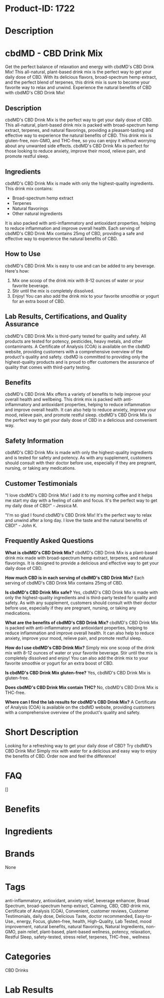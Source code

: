 # Product-ID: 1722

# Description

<div class="flex flex-grow flex-col gap-3">
<div class="flex flex-col items-start gap-4 whitespace-pre-wrap break-words">
<div class="markdown prose w-full break-words dark:prose-invert dark">
<h1>cbdMD - CBD Drink Mix</h1>
<p>Get the perfect balance of relaxation and energy with cbdMD's CBD Drink Mix! This all-natural, plant-based drink mix is the perfect way to get your daily dose of CBD. With its delicious flavors, broad-spectrum hemp extract, and the perfect blend of terpenes, this drink mix is sure to become your favorite way to relax and unwind. Experience the natural benefits of CBD with cbdMD's CBD Drink Mix!</p>
<h2>Description</h2>
<p>cbdMD's CBD Drink Mix is the perfect way to get your daily dose of CBD. This all-natural, plant-based drink mix is packed with broad-spectrum hemp extract, terpenes, and natural flavorings, providing a pleasant-tasting and effective way to experience the natural benefits of CBD. This drink mix is gluten-free, non-GMO, and THC-free, so you can enjoy it without worrying about any unwanted side effects. cbdMD's CBD Drink Mix is perfect for those looking to reduce anxiety, improve their mood, relieve pain, and promote restful sleep.</p>
<h2>Ingredients</h2>
<p>cbdMD's CBD Drink Mix is made with only the highest-quality ingredients. This drink mix contains:</p>
<ul>
<li>Broad-spectrum hemp extract</li>
<li>Terpenes</li>
<li>Natural flavorings</li>
<li>Other natural ingredients</li>
</ul>
<p>It is also packed with anti-inflammatory and antioxidant properties, helping to reduce inflammation and improve overall health. Each serving of cbdMD's CBD Drink Mix contains 25mg of CBD, providing a safe and effective way to experience the natural benefits of CBD.</p>
<h2>How to Use</h2>
<p>cbdMD's CBD Drink Mix is easy to use and can be added to any beverage. Here's how:</p>
<ol>
<li>Mix one scoop of the drink mix with 8-12 ounces of water or your favorite beverage.</li>
<li>Stir until the mix is completely dissolved.</li>
<li>Enjoy! You can also add the drink mix to your favorite smoothie or yogurt for an extra boost of CBD.</li>
</ol>
<h2>Lab Results, Certifications, and Quality Assurance</h2>
<p>cbdMD's CBD Drink Mix is third-party tested for quality and safety. All products are tested for potency, pesticides, heavy metals, and other contaminants. A Certificate of Analysis (COA) is available on the cbdMD website, providing customers with a comprehensive overview of the product's quality and safety. cbdMD is committed to providing only the highest-quality products and is proud to offer customers the assurance of quality that comes with third-party testing.</p>
<h2>Benefits</h2>
<p>cbdMD's CBD Drink Mix offers a variety of benefits to help improve your overall health and wellbeing. This drink mix is packed with anti-inflammatory and antioxidant properties, helping to reduce inflammation and improve overall health. It can also help to reduce anxiety, improve your mood, relieve pain, and promote restful sleep. cbdMD's CBD Drink Mix is the perfect way to get your daily dose of CBD in a delicious and convenient way.</p>
<h2>Safety Information</h2>
<p>cbdMD's CBD Drink Mix is made with only the highest-quality ingredients and is tested for safety and potency. As with any supplement, customers should consult with their doctor before use, especially if they are pregnant, nursing, or taking any medications.</p>
<h2>Customer Testimonials</h2>
<p>"I love cbdMD's CBD Drink Mix! I add it to my morning coffee and it helps me start my day with a feeling of calm and focus. It's the perfect way to get my daily dose of CBD!" - Jessica M.</p>
<p>"I'm so glad I found cbdMD's CBD Drink Mix! It's the perfect way to relax and unwind after a long day. I love the taste and the natural benefits of CBD!" - John K.</p>
<h2>Frequently Asked Questions</h2>
<p><strong>What is cbdMD's CBD Drink Mix?</strong> cbdMD's CBD Drink Mix is a plant-based drink mix made with broad-spectrum hemp extract, terpenes, and natural flavorings. It is designed to provide a delicious and effective way to get your daily dose of CBD.</p>
<p><strong>How much CBD is in each serving of cbdMD's CBD Drink Mix?</strong> Each serving of cbdMD's CBD Drink Mix contains 25mg of CBD.</p>
<p><strong>Is cbdMD's CBD Drink Mix safe?</strong> Yes, cbdMD's CBD Drink Mix is made with only the highest-quality ingredients and is third-party tested for quality and safety. As with any supplement, customers should consult with their doctor before use, especially if they are pregnant, nursing, or taking any medications.</p>
<p><strong>What are the benefits of cbdMD's CBD Drink Mix?</strong> cbdMD's CBD Drink Mix is packed with anti-inflammatory and antioxidant properties, helping to reduce inflammation and improve overall health. It can also help to reduce anxiety, improve your mood, relieve pain, and promote restful sleep.</p>
<p><strong>How do I use cbdMD's CBD Drink Mix?</strong> Simply mix one scoop of the drink mix with 8-12 ounces of water or your favorite beverage. Stir until the mix is completely dissolved and enjoy! You can also add the drink mix to your favorite smoothie or yogurt for an extra boost of CBD.</p>
<p><strong>Is cbdMD's CBD Drink Mix gluten-free?</strong> Yes, cbdMD's CBD Drink Mix is gluten-free.</p>
<p><strong>Does cbdMD's CBD Drink Mix contain THC?</strong> No, cbdMD's CBD Drink Mix is THC-free.</p>
<p><strong>Where can I find the lab results for cbdMD's CBD Drink Mix?</strong> A Certificate of Analysis (COA) is available on the cbdMD website, providing customers with a comprehensive overview of the product's quality and safety.</p>
</div>
</div>
</div>


# Short Description

<p>Looking for a refreshing way to get your daily dose of CBD? Try cbdMD&#8217;s CBD Drink Mix! Simply mix with water for a delicious and easy way to enjoy the benefits of CBD. Order now and feel the difference!</p>


# FAQ
[]

# Benefits



# Ingredients



# Brands

None

# Tags

anti-inflammatory, antioxidant, anxiety relief, beverage enhancer, Broad Spectrum, broad-spectrum hemp extract, Calming, CBD, CBD drink mix, Certificate of Analysis (COA), Convenient, customer reviews, Customer Testimonials, daily dose, Delicious Taste, doctor recommended, Easy-to-Use., energy, Focus, gluten-free, health, High-Quality, Lab Tested, mood improvement, natural benefits, natural flavorings, Natural Ingredients, non-GMO, pain relief, plant-based, plant-based wellness, potency, relaxation, Restful Sleep, safety-tested, stress relief, terpenes, THC-free., wellness

# Categories

CBD Drinks

# Lab Results
